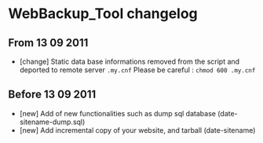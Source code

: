 # WebBackup_Tool changelog

## From 13 09 2011
- [change] Static data base informations removed from the script and deported to remote server `.my.cnf`
 Please be careful : `chmod 600 .my.cnf`

## Before 13 09 2011
 - [new] Add of new functionalities such as dump sql database (date-sitename-dump.sql)
 - [new] Add incremental copy of your website, and tarball (date-sitename)
